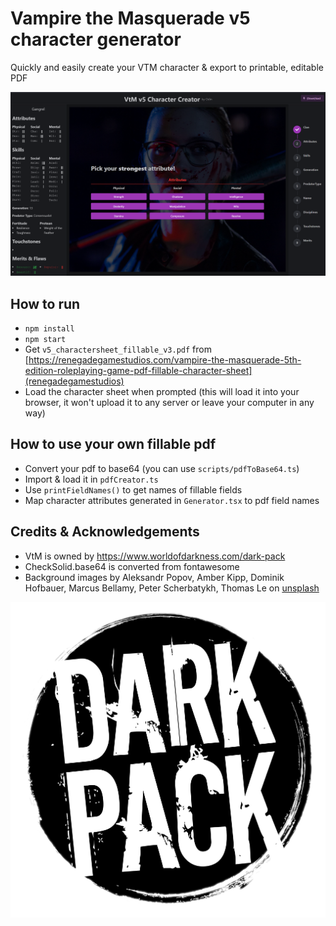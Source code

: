 # Vampire the Masquerade v5 character generator
Quickly and easily create your VTM character & export to printable, editable PDF

![](readme_assets/vtm_gen_attributes.png)

## How to run
* `npm install`
* `npm start`
* Get `v5_charactersheet_fillable_v3.pdf` from [https://renegadegamestudios.com/vampire-the-masquerade-5th-edition-roleplaying-game-pdf-fillable-character-sheet](renegadegamestudios)
* Load the character sheet when prompted (this will load it into your browser, it won't upload it to any server or leave your computer in any way)

## How to use your own fillable pdf
* Convert your pdf to base64 (you can use `scripts/pdfToBase64.ts`)
* Import & load it in `pdfCreator.ts`
* Use `printFieldNames()` to get names of fillable fields
* Map character attributes generated in `Generator.tsx` to pdf field names


<!-- ## TODOs:
* Add pretty VtM logos & images  (consider https://www.svgrepo.com)
* Make things prettier in general
* Add Predator Type bonuses to sheet -->

## Credits & Acknowledgements
* VtM is owned by https://www.worldofdarkness.com/dark-pack
* CheckSolid.base64 is converted from fontawesome
* Background images by Aleksandr Popov, Amber Kipp, Dominik Hofbauer, Marcus Bellamy, Peter Scherbatykh, Thomas Le on [unsplash](unsplash.com)

![](readme_assets/darkpack_logo1.png)
